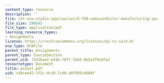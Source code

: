 ```yaml
---
content_type: resource
description: ''
file: /ol-ocw-studio-app/courses/6-780-semiconductor-manufacturing-spring-2003/a3bcee421f2cdc101cd0a0f505c4688f_ps2sol.pdf
file_size: 299541
file_type: application/pdf
learning_resource_types:
- Assignments
license: https://creativecommons.org/licenses/by-nc-sa/4.0/
ocw_type: OCWFile
parent_title: Assignments
parent_type: CourseSection
parent_uid: 72416ae2-e41b-78ff-fda5-0b5a3f9c0fa2
resourcetype: Document
title: ps2sol.pdf
uid: a3bcee42-1f2c-dc10-1cd0-a0f505c4688f
---
```

